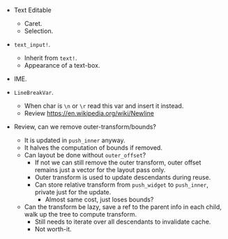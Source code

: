 * Text Editable
    - Caret.
    - Selection.
* `text_input!`.
    - Inherit from `text!`.
    - Appearance of a text-box.
* IME.
* `LineBreakVar`.
    - When char is `\n` or `\r` read this var and insert it instead. 
    - Review https://en.wikipedia.org/wiki/Newline


* Review, can we remove outer-transform/bounds?
    - It is updated in `push_inner` anyway.
    - It halves the computation of bounds if removed.
    - Can layout be done without `outer_offset`?
        - If not we can still remove the outer transform, outer offset remains just a vector for the layout pass only.
        - Outer transform is used to update descendants during reuse.
        - Can store relative transform from `push_widget` to `push_inner`, private just for the update.
            - Almost same cost, just loses bounds?
    - Can the transform be lazy, save a ref to the parent info in each child, walk up the tree to compute transform.
        - Still needs to iterate over all descendants to invalidate cache.
        - Not worth-it.